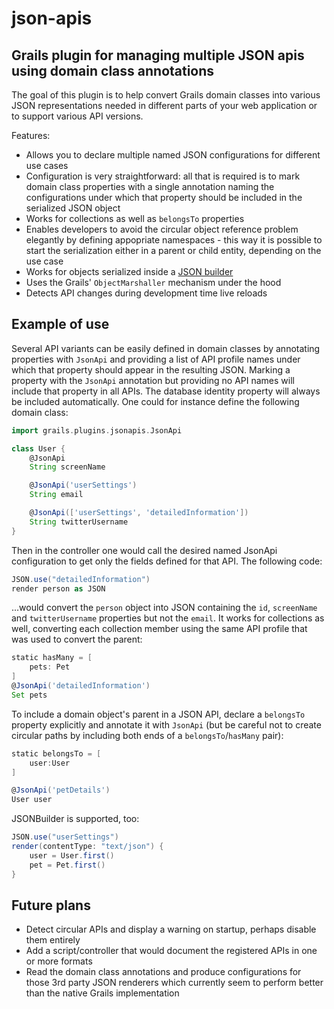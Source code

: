 json-apis
========================

## Grails plugin for managing multiple JSON apis using domain class annotations

The goal of this plugin is to help convert Grails domain classes into various
JSON representations needed in different parts of your web application or to 
support various API versions. 

Features:

 - Allows you to declare multiple named JSON configurations for different use cases
 - Configuration is very straightforward: all that is required is to mark domain class
   properties with a single annotation naming the configurations under which that 
   property should be included in the serialized JSON object
 - Works for collections as well as `belongsTo` properties
 - Enables developers to avoid the circular object reference problem elegantly by
   defining appopriate namespaces - this way it is possible to start the serialization
   either in a parent or child entity, depending on the use case
 - Works for objects serialized inside a [JSON builder](http://grails.org/doc/latest/guide/theWebLayer.html#moreOnJSONBuilder)
 - Uses the Grails' `ObjectMarshaller` mechanism under the hood
 - Detects API changes during development time live reloads

## Example of use

Several API variants can be easily defined in domain classes by annotating properties with
`JsonApi` and providing a list of API profile names under which that property should appear in the
resulting JSON. Marking a property with the `JsonApi` annotation but providing no API names will
include that property in all APIs. The database identity property will always be included
automatically. One could for instance define the following domain class:

```groovy
import grails.plugins.jsonapis.JsonApi

class User {
	@JsonApi
	String screenName

	@JsonApi('userSettings')
	String email

	@JsonApi(['userSettings', 'detailedInformation'])
	String twitterUsername
}
```

Then in the controller one would call the desired named JsonApi configuration to get only
the fields defined for that API. The following code:

```groovy
JSON.use("detailedInformation")
render person as JSON
```

...would convert the `person` object into JSON containing the `id`, `screenName` and `twitterUsername`
properties but not the `email`. It works for collections as well, converting each collection
member using the same API profile that was used to convert the parent:

```groovy
static hasMany = [
	pets: Pet
]
@JsonApi('detailedInformation')
Set pets
```

To include a domain object's parent in a JSON API, declare a `belongsTo` property explicitly
and annotate it with `JsonApi` (but be careful not to create circular paths by including both
ends of a `belongsTo`/`hasMany` pair):

```groovy
static belongsTo = [
	user:User
]

@JsonApi('petDetails') 
User user
```

JSONBuilder is supported, too:

```groovy
JSON.use("userSettings")
render(contentType: "text/json") {
    user = User.first()
    pet = Pet.first()
}
```


## Future plans

 - Detect circular APIs and display a warning on startup, perhaps disable them entirely
 - Add a script/controller that would document the registered APIs in one or more formats
 - Read the domain class annotations and produce configurations for those 3rd party JSON 
   renderers which currently seem to perform better than the native Grails implementation